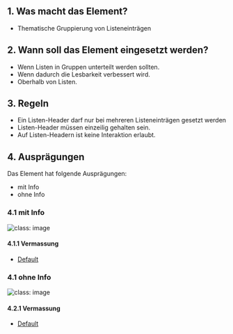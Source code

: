 ## 1. Was macht das Element?
*   Thematische Gruppierung von Listeneinträgen

## 2. Wann soll das Element eingesetzt werden?
*   Wenn Listen in Gruppen unterteilt werden sollten.
*   Wenn dadurch die Lesbarkeit verbessert wird.
*   Oberhalb von Listen.

## 3. Regeln
*   Ein Listen-Header darf nur bei mehreren Listeneinträgen gesetzt werden
*   Listen-Header müssen einzeilig gehalten sein.
*   Auf Listen-Headern ist keine Interaktion erlaubt.

## 4. Ausprägungen
Das Element hat folgende Ausprägungen:
*   mit Info
*   ohne Info

### 4.1 mit Info
![](https://raw.githubusercontent.com/sbb-design-systems/sbb-design-system/master/mobile/elements/list-header/images/ME22_mit-Info.png 'class: image')


#### 4.1.1 Vermassung
*   [Default](https://sbb.invisionapp.com/d/main#/console/14051805/313167033/inspect)

### 4.1 ohne Info
![](https://raw.githubusercontent.com/sbb-design-systems/sbb-design-system/master/mobile/elements/list-header/images/ME22_ohne-Info.png 'class: image')


#### 4.2.1 Vermassung
*   [Default](https://sbb.invisionapp.com/d/main#/console/14051805/313167034/inspect)